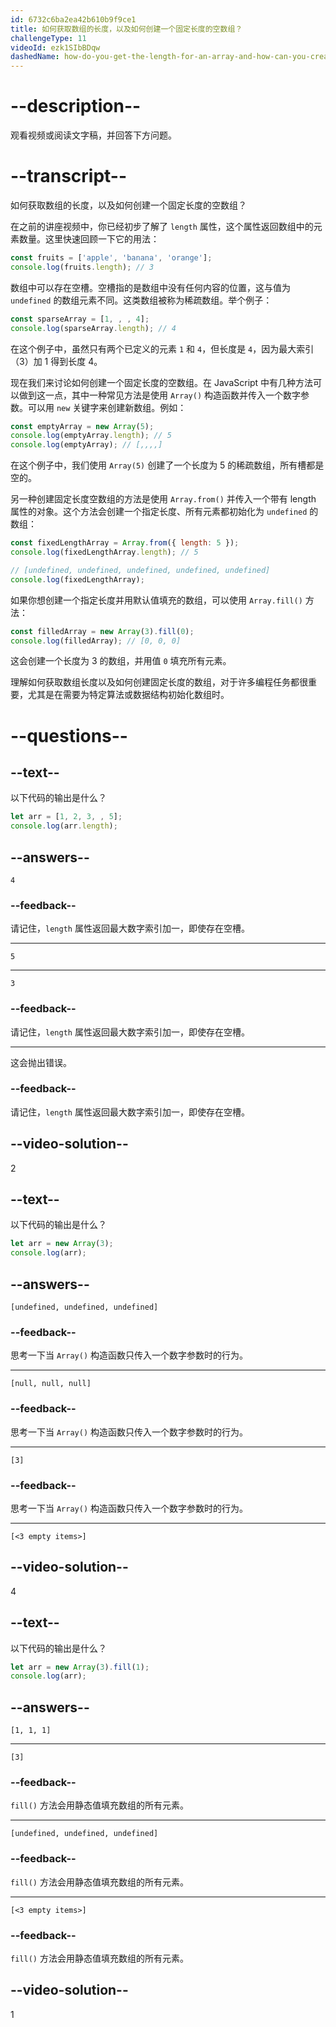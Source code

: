 ```yaml
---
id: 6732c6ba2ea42b610b9f9ce1
title: 如何获取数组的长度，以及如何创建一个固定长度的空数组？
challengeType: 11
videoId: ezk1SIbBDqw
dashedName: how-do-you-get-the-length-for-an-array-and-how-can-you-create-an-empty-array-of-fixed-length
---
```


# --description--

观看视频或阅读文字稿，并回答下方问题。

# --transcript--

如何获取数组的长度，以及如何创建一个固定长度的空数组？

在之前的讲座视频中，你已经初步了解了 `length` 属性，这个属性返回数组中的元素数量。这里快速回顾一下它的用法：

```js
const fruits = ['apple', 'banana', 'orange'];
console.log(fruits.length); // 3
```

数组中可以存在空槽。空槽指的是数组中没有任何内容的位置，这与值为 `undefined` 的数组元素不同。这类数组被称为稀疏数组。举个例子：

```js
const sparseArray = [1, , , 4];
console.log(sparseArray.length); // 4
```

在这个例子中，虽然只有两个已定义的元素 `1` 和 `4`，但长度是 `4`，因为最大索引（3）加 1 得到长度 4。

现在我们来讨论如何创建一个固定长度的空数组。在 JavaScript 中有几种方法可以做到这一点，其中一种常见方法是使用 `Array()` 构造函数并传入一个数字参数。可以用 `new` 关键字来创建新数组。例如：

```js
const emptyArray = new Array(5);
console.log(emptyArray.length); // 5
console.log(emptyArray); // [,,,,]
```

在这个例子中，我们使用 `Array(5)` 创建了一个长度为 5 的稀疏数组，所有槽都是空的。

另一种创建固定长度空数组的方法是使用 `Array.from()` 并传入一个带有 length 属性的对象。这个方法会创建一个指定长度、所有元素都初始化为 `undefined` 的数组：

```js
const fixedLengthArray = Array.from({ length: 5 });
console.log(fixedLengthArray.length); // 5

// [undefined, undefined, undefined, undefined, undefined]
console.log(fixedLengthArray);
```

如果你想创建一个指定长度并用默认值填充的数组，可以使用 `Array.fill()` 方法：

```js
const filledArray = new Array(3).fill(0);
console.log(filledArray); // [0, 0, 0]
```

这会创建一个长度为 3 的数组，并用值 `0` 填充所有元素。

理解如何获取数组长度以及如何创建固定长度的数组，对于许多编程任务都很重要，尤其是在需要为特定算法或数据结构初始化数组时。

# --questions--

## --text--

以下代码的输出是什么？

```js
let arr = [1, 2, 3, , 5];
console.log(arr.length);
```

## --answers--

`4`

### --feedback--

请记住，`length` 属性返回最大数字索引加一，即使存在空槽。

---

`5`

---

`3`

### --feedback--

请记住，`length` 属性返回最大数字索引加一，即使存在空槽。

---

这会抛出错误。

### --feedback--

请记住，`length` 属性返回最大数字索引加一，即使存在空槽。

## --video-solution--

2

## --text--

以下代码的输出是什么？

```js
let arr = new Array(3);
console.log(arr);
```

## --answers--

`[undefined, undefined, undefined]`

### --feedback--

思考一下当 `Array()` 构造函数只传入一个数字参数时的行为。

---

`[null, null, null]`

### --feedback--

思考一下当 `Array()` 构造函数只传入一个数字参数时的行为。

---

`[3]`

### --feedback--

思考一下当 `Array()` 构造函数只传入一个数字参数时的行为。

---

`[<3 empty items>]`

## --video-solution--

4

## --text--

以下代码的输出是什么？

```js
let arr = new Array(3).fill(1);
console.log(arr);
```

## --answers--

`[1, 1, 1]`

---

`[3]`

### --feedback--

`fill()` 方法会用静态值填充数组的所有元素。

---

`[undefined, undefined, undefined]`

### --feedback--

`fill()` 方法会用静态值填充数组的所有元素。

---

`[<3 empty items>]`

### --feedback--

`fill()` 方法会用静态值填充数组的所有元素。

## --video-solution--

1

